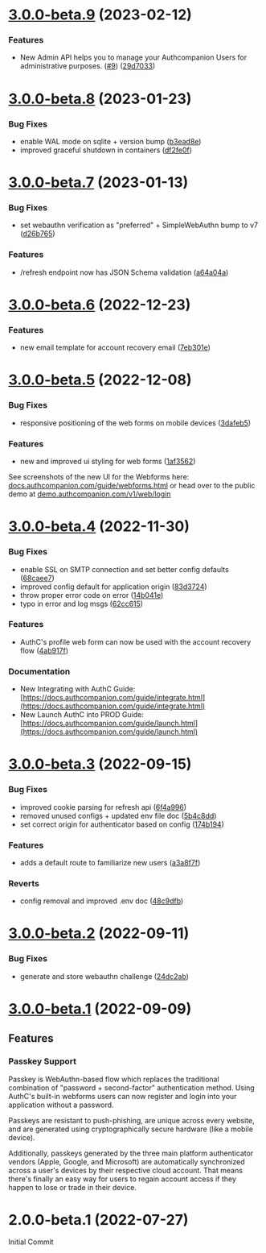 # [3.0.0-beta.9](https://github.com/authcompanion/authcompanion2/compare/3.0.0-beta.8...3.0.0-beta.9) (2023-02-12)


### Features

* New Admin API helps you to manage your Authcompanion Users for administrative purposes. ([#9](https://github.com/authcompanion/authcompanion2/issues/9)) ([29d7033](https://github.com/authcompanion/authcompanion2/commit/29d70330d3eed17fb941b6085e2825614236d9bc))



# [3.0.0-beta.8](https://github.com/authcompanion/authcompanion2/compare/3.0.0-beta.7...3.0.0-beta.8) (2023-01-23)


### Bug Fixes

* enable WAL mode on sqlite + version bump ([b3ead8e](https://github.com/authcompanion/authcompanion2/commit/b3ead8ebf32c7d833df286b8156e00f60562eb37))
* improved graceful shutdown in containers ([df2fe0f](https://github.com/authcompanion/authcompanion2/commit/df2fe0f372d17573131960e00dce7a0de0345a09))



# [3.0.0-beta.7](https://github.com/authcompanion/authcompanion2/compare/3.0.0-beta.6...3.0.0-beta.7) (2023-01-13)


### Bug Fixes

* set webauthn verification as "preferred" + SimpleWebAuthn bump to v7 ([d26b765](https://github.com/authcompanion/authcompanion2/commit/d26b7656280731e201e8a8e2386927760cb08c53))


### Features

* /refresh endpoint now has JSON Schema validation ([a64a04a](https://github.com/authcompanion/authcompanion2/commit/a64a04a4483a24cfa43d2dfe061aad17595c0192))



# [3.0.0-beta.6](https://github.com/authcompanion/authcompanion2/compare/3.0.0-beta.5...3.0.0-beta.6) (2022-12-23)


### Features

* new email template for account recovery email ([7eb301e](https://github.com/authcompanion/authcompanion2/commit/7eb301ecf8beb7082a33036c21b8ff8ef8ef9c49))



# [3.0.0-beta.5](https://github.com/authcompanion/authcompanion2/compare/3.0.0-beta.4...3.0.0-beta.5) (2022-12-08)


### Bug Fixes

* responsive positioning of the web forms on mobile devices ([3dafeb5](https://github.com/authcompanion/authcompanion2/commit/3dafeb51c5ff052ec8a5a8131be45ff617fd201c))


### Features

* new and improved ui styling for web forms ([1af3562](https://github.com/authcompanion/authcompanion2/commit/1af356235297cfbb62ba71e42dd334eb34c1efbc))

See screenshots of the new UI for the Webforms here: [docs.authcompanion.com/guide/webforms.html](https://docs.authcompanion.com/guide/webforms.html) or head over to the public demo at [demo.authcompanion.com/v1/web/login](https://demo.authcompanion.com/v1/web/login)


# [3.0.0-beta.4](https://github.com/authcompanion/authcompanion2/compare/3.0.0-beta.3...3.0.0-beta.4) (2022-11-30)


### Bug Fixes

* enable SSL on SMTP connection and set better config defaults ([68caee7](https://github.com/authcompanion/authcompanion2/commit/68caee7f3206048950fb36faf25778d68c193ac7))
* improved config default for application origin ([83d3724](https://github.com/authcompanion/authcompanion2/commit/83d37240ef2b67bc07f05de178e40d6d3a24aa79))
* throw proper error code on error ([14b041e](https://github.com/authcompanion/authcompanion2/commit/14b041ec455b618590b94bb7af414304857dfb84))
* typo in error and log msgs ([62cc615](https://github.com/authcompanion/authcompanion2/commit/62cc615a3ce44bd903306d51bb990d95b8c084e6))


### Features

* AuthC's profile web form can now be used with the account recovery flow ([4ab917f](https://github.com/authcompanion/authcompanion2/commit/4ab917fe7ac87ad86873a98cb1d493f4afe87998))


### Documentation

* New Integrating with AuthC Guide: [https://docs.authcompanion.com/guide/integrate.html](https://docs.authcompanion.com/guide/integrate.html)
* New Launch AuthC into PROD Guide: [https://docs.authcompanion.com/guide/launch.html](https://docs.authcompanion.com/guide/launch.html)


# [3.0.0-beta.3](https://github.com/authcompanion/authcompanion2/compare/3.0.0-beta.2...3.0.0-beta.3) (2022-09-15)


### Bug Fixes

* improved cookie parsing for refresh api ([6f4a996](https://github.com/authcompanion/authcompanion2/commit/6f4a996dcad0455056496fe7bc0abdbd9fb106f6))
* removed unused configs + updated env file doc ([5b4c8dd](https://github.com/authcompanion/authcompanion2/commit/5b4c8dd26c5e25ccbab22d1639eb1d7007b12a67))
* set correct origin for authenticator based on config ([174b194](https://github.com/authcompanion/authcompanion2/commit/174b194a466b0f1c61112f116439be814fdbe5c6))


### Features

* adds a default route to familiarize new users ([a3a8f7f](https://github.com/authcompanion/authcompanion2/commit/a3a8f7fd5b1812b6faae5e6ec66b974ec554dd1e))


### Reverts

* config removal and improved .env doc ([48c9dfb](https://github.com/authcompanion/authcompanion2/commit/48c9dfb55442a57cb5220c7e10d9651e7586096e))



# [3.0.0-beta.2](https://github.com/authcompanion/authcompanion2/compare/3.0.0-beta.1...3.0.0-beta.2) (2022-09-11)


### Bug Fixes

* generate and store webauthn challenge ([24dc2ab](https://github.com/authcompanion/authcompanion2/commit/24dc2ab666e6b13e69b9a6ac99b220c635da4129))



# [3.0.0-beta.1](https://github.com/authcompanion/authcompanion2/compare/2.0.0-beta.1...3.0.0-beta.1) (2022-09-09)

## Features
### Passkey Support
Passkey is WebAuthn-based flow which replaces the traditional combination of "password + second-factor" authentication method.
Using AuthC's built-in webforms users can now register and login into your application without a password. 

Passkeys are resistant to push-phishing, are unique across every website, and are generated using cryptographically secure hardware (like a mobile device).

Additionally, passkeys generated by the three main platform authenticator vendors (Apple, Google, and Microsoft) are automatically synchronized across a user's devices by their respective cloud account. That means there's finally an easy way for users to regain account access if they happen to lose or trade in their device.

# 2.0.0-beta.1 (2022-07-27)

Initial Commit
